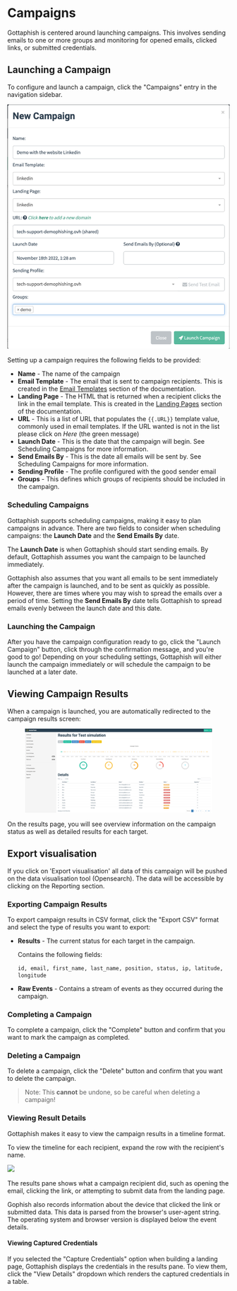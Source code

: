 # Campaigns

Gottaphish is centered around launching campaigns. This involves sending emails to one or more groups and monitoring for opened emails, clicked links, or submitted credentials.

## Launching a Campaign

To configure and launch a campaign, click the "Campaigns" entry in the navigation sidebar.

![](<../.gitbook/assets/image (3) (1).png>)

Setting up a campaign requires the following fields to be provided:

* **Name** - The name of the campaign
* **Email Template** - The email that is sent to campaign recipients. This is created in the [Email Templates](templates.md) section of the documentation.
* **Landing Page** - The HTML that is returned when a recipient clicks the link in the email template. This is created in the [Landing Pages](landing-pages.md) section of the documentation.&#x20;
* **URL** - This is a list of URL that populates the `{{.URL}}` template value, commonly used in email templates. If the URL wanted is not in the list please click on _Here_ (the green message)
* **Launch Date** - This is the date that the campaign will begin. See Scheduling Campaigns for more information.
* **Send Emails By** - This is the date all emails will be sent by. See Scheduling Campaigns for more information.
* **Sending Profile** - The profile configured with the good sender email
* **Groups** - This defines which groups of recipients should be included in the campaign.

### Scheduling Campaigns

Gottaphish supports scheduling campaigns, making it easy to plan campaigns in advance. There are two fields to consider when scheduling campaigns: the **Launch Date** and the **Send Emails By** date.

The **Launch Date** is when Gottaphish should start sending emails. By default, Gottaphish assumes you want the campaign to be launched immediately.

Gottaphish also assumes that you want all emails to be sent immediately after the campaign is launched, and to be sent as quickly as possible. However, there are times where you may wish to spread the emails over a period of time. Setting the **Send Emails By** date tells Gottaphish to spread emails evenly between the launch date and this date.

### Launching the Campaign

After you have the campaign configuration ready to go, click the "Launch Campaign" button, click through the confirmation message, and you're good to go! Depending on your scheduling settings, Gottaphish will either launch the campaign immediately or will schedule the campaign to be launched at a later date.

## Viewing Campaign Results

When a campaign is launched, you are automatically redirected to the campaign results screen:

<figure><img src="../.gitbook/assets/image (1) (1).png" alt=""><figcaption></figcaption></figure>

On the results page, you will see overview information on the campaign status as well as detailed results for each target.

## Export visualisation

If you click on 'Export visualisation' all  data of this campaign will be pushed on the data visualisation tool (Opensearch). The data will be accessible  by clicking on the Reporting section.

### Exporting Campaign Results

To export campaign results in CSV format, click the "Export CSV" format and select the type of results you want to export:

*   **Results** - The current status for each target in the campaign.

    Contains the following fields:

    ```
    id, email, first_name, last_name, position, status, ip, latitude, longitude
    ```
* **Raw Events** - Contains a stream of events as they occurred during the campaign.

### Completing a Campaign

To complete a campaign, click the "Complete" button and confirm that you want to mark the campaign as completed.

### Deleting a Campaign

To delete a campaign, click the "Delete" button and confirm that you want to delete the campaign.

> Note: This **cannot** be undone, so be careful when deleting a campaign!

### Viewing Result Details

Gottaphish makes it easy to view the campaign results in a timeline format.

To view the timeline for each recipient, expand the row with the recipient's name.

![](../.gitbook/assets/screen-shot-2018-10-08-at-11.17.40-pm.png)

The results pane shows what a campaign recipient did, such as opening the email, clicking the link, or attempting to submit data from the landing page.

Gophish also records information about the device that clicked the link or submitted data. This data is parsed from the browser's user-agent string. The operating system and browser version is displayed below the event details.

#### Viewing Captured Credentials

If you selected the "Capture Credentials" option when building a landing page, Gottaphish displays the credentials in the results pane. To view them, click the "View Details" dropdown which renders the captured credentials in a table.
